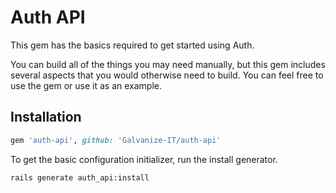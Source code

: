 Auth API
========

This gem has the basics required to get started using Auth. 

You can build all of the things you may need manually, but this gem includes several aspects that you would otherwise need to build. You can feel free to use the gem or use it as an example.

## Installation

```ruby
gem 'auth-api', github: 'Galvanize-IT/auth-api'
```

To get the basic configuration initializer, run the install generator.

```shell
rails generate auth_api:install
```
